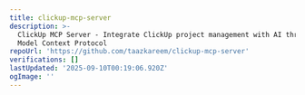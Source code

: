 ```yaml
---
title: clickup-mcp-server
description: >-
  ClickUp MCP Server - Integrate ClickUp project management with AI through
  Model Context Protocol
repoUrl: 'https://github.com/taazkareem/clickup-mcp-server'
verifications: []
lastUpdated: '2025-09-10T00:19:06.920Z'
ogImage: ''
---
```


